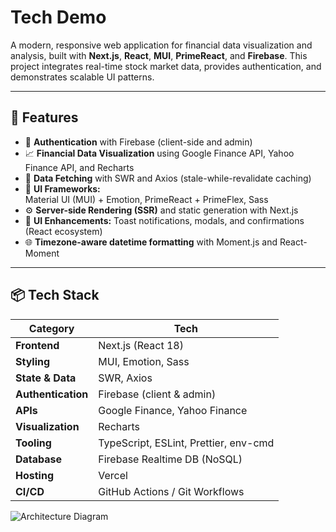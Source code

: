 # Tech Demo

A modern, responsive web application for financial data visualization and analysis, built with **Next.js**, **React**, **MUI**, **PrimeReact**, and **Firebase**. This project integrates real-time stock market data, provides authentication, and demonstrates scalable UI patterns.

---

## 🚀 Features

- 🔐 **Authentication** with Firebase (client-side and admin)
- 📈 **Financial Data Visualization** using Google Finance API, Yahoo Finance API, and Recharts
- 🧠 **Data Fetching** with SWR and Axios (stale-while-revalidate caching)
- 🎨 **UI Frameworks:**  
  Material UI (MUI) + Emotion, PrimeReact + PrimeFlex, Sass
- ⚙️ **Server-side Rendering (SSR)** and static generation with Next.js
- 🔔 **UI Enhancements:** Toast notifications, modals, and confirmations (React ecosystem)
- 🌐 **Timezone-aware datetime formatting** with Moment.js and React-Moment

---

## 📦 Tech Stack

| **Category**        | **Tech**                                             |
|---------------------|------------------------------------------------------|
| **Frontend**        | Next.js (React 18)                                   |
| **Styling**         | MUI, Emotion, Sass                                   |
| **State & Data**    | SWR, Axios                                           |
| **Authentication**  | Firebase (client & admin)                            |
| **APIs**            | Google Finance, Yahoo Finance                        |
| **Visualization**   | Recharts                                             |
| **Tooling**         | TypeScript, ESLint, Prettier, env-cmd                |
| **Database**        | Firebase Realtime DB (NoSQL)                         |
| **Hosting**         | Vercel                                               |
| **CI/CD**           | GitHub Actions / Git Workflows                       |


![Architecture Diagram](./architecture.svg)
